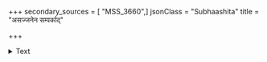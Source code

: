 +++
secondary_sources = [ "MSS_3660",]
jsonClass = "Subhaashita"
title = "असज्जनेन सम्पर्काद्"

+++

<details><summary>Text</summary>

असज्जनेन संपर्काद् अनयं यान्ति साधवः।  
मधुरं शीतलं तोयं पावकं प्राप्य तप्यते॥
</details>
